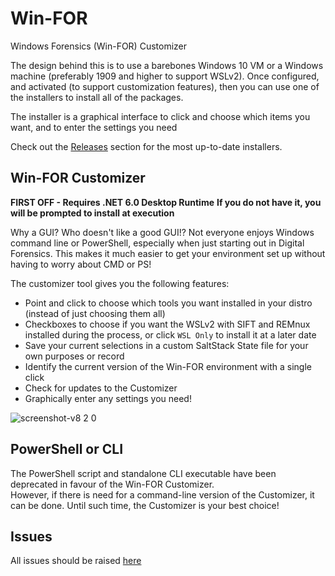# Win-FOR

Windows Forensics (Win-FOR) Customizer

The design behind this is to use a barebones Windows 10 VM or a Windows machine (preferably 1909 and higher to support WSLv2).
Once configured, and activated (to support customization features), then you can use one of the installers to
install all of the packages.  

The installer is a graphical interface to click and choose which items you want, and to enter the settings you need

Check out the [Releases](https://github.com/digitalsleuth/WIN-FOR/releases) section for the most up-to-date installers.

## Win-FOR Customizer

**FIRST OFF - Requires .NET 6.0 Desktop Runtime**
**If you do not have it, you will be prompted to install at execution**

Why a GUI? Who doesn't like a good GUI!?
Not everyone enjoys Windows command line or PowerShell, especially when just starting out in Digital Forensics.
This makes it much easier to get your environment set up without having to worry about CMD or PS!

The customizer tool gives you the following features:

- Point and click to choose which tools you want installed in your distro (instead of just choosing them all)
- Checkboxes to choose if you want the WSLv2 with SIFT and REMnux installed during the process, or click `WSL Only` to install it at a later date
- Save your current selections in a custom SaltStack State file for your own purposes or record
- Identify the current version of the Win-FOR environment with a single click
- Check for updates to the Customizer
- Graphically enter any settings you need!

![screenshot-v8 2 0](https://github.com/digitalsleuth/WIN-FOR/raw/main/images/screenshot-v8.2.0.png)

## PowerShell or CLI

The PowerShell script and standalone CLI executable have been deprecated in favour of the Win-FOR Customizer.  
However, if there is need for a command-line version of the Customizer, it can be done. Until such time, the Customizer is your best choice!



## Issues

All issues should be raised [here](https://github.com/digitalsleuth/WIN-FOR/Issues)
